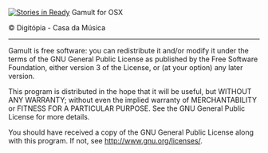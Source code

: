 [![Stories in Ready](https://badge.waffle.io/Digitopia/Gamult.png?label=ready&title=Ready)](https://waffle.io/Digitopia/Gamult)
Gamult for OSX

© Digitópia -  Casa da Música

____

Gamult is free software: you can redistribute it and/or modify
it under the terms of the GNU General Public License as published by
the Free Software Foundation, either version 3 of the License, or
(at your option) any later version.

This program is distributed in the hope that it will be useful,
but WITHOUT ANY WARRANTY; without even the implied warranty of
MERCHANTABILITY or FITNESS FOR A PARTICULAR PURPOSE.  See the
GNU General Public License for more details.

You should have received a copy of the GNU General Public License
along with this program.  If not, see <http://www.gnu.org/licenses/>.

